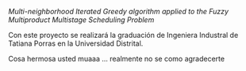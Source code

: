 *Multi-neighborhood Iterated Greedy algorithm applied to the Fuzzy Multiproduct Multistage Scheduling Problem*

Con este proyecto se realizará la graduación de Ingeniera Industral de Tatiana Porras en la Universidad Distrital.

Cosa hermosa usted muaaa ... realmente no se como agradecerte 
